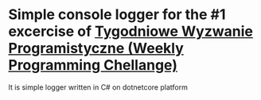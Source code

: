 # Simple console logger for the #1 excercise of <a href="http://kobietydokodu.pl/tygodniowe-wyzwanie-programistyczne-1/">Tygodniowe Wyzwanie Programistyczne (Weekly Programming Chellange)<a/>

It is simple logger written in C# on dotnetcore platform

